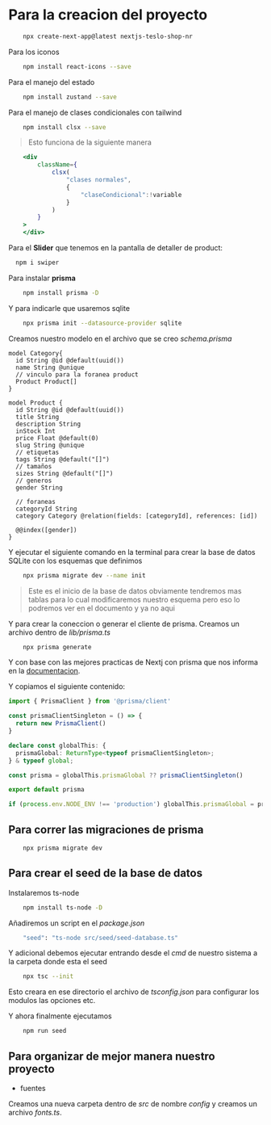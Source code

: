 # Para la creacion del proyecto

```bash
    npx create-next-app@latest nextjs-teslo-shop-nr
```

Para los iconos
```bash
    npm install react-icons --save
```

Para el manejo del estado
```bash
    npm install zustand --save
```

Para el manejo de clases condicionales con tailwind
```bash
    npm install clsx --save
```

> Esto funciona de la siguiente manera
```jsx
    <div
        className={
            clsx(
                "clases normales",
                {
                    "claseCondicional":!variable
                }
            )
        }
    >
    </div>
```

Para el **Slider** que tenemos en la pantalla de detaller de product:

```bash
  npm i swiper
```

Para instalar **prisma**

```bash
    npm install prisma -D
```
Y para indicarle que usaremos sqlite
```bash
    npx prisma init --datasource-provider sqlite
```

Creamos nuestro modelo en el archivo que se creo *schema.prisma*
```prisma
model Category{
  id String @id @default(uuid())
  name String @unique
  // vinculo para la foranea product
  Product Product[]
}

model Product {
  id String @id @default(uuid())
  title String
  description String
  inStock Int
  price Float @default(0)
  slug String @unique  
  // etiquetas
  tags String @default("[]")
  // tamaños
  sizes String @default("[]")
  // generos
  gender String

  // foraneas
  categoryId String
  category Category @relation(fields: [categoryId], references: [id])

  @@index([gender])
}
```

Y ejecutar el siguiente comando en la terminal para crear la base de datos SQLite con los esquemas que definimos
```bash
    npx prisma migrate dev --name init
```

> Este es el inicio de la base de datos obviamente tendremos mas tablas para lo cual modificaremos nuestro esquema pero eso lo podremos ver en el documento y ya no aqui

Y para crear la coneccion o generar el cliente de prisma.
Creamos un archivo dentro de *lib/prisma.ts*

```bash
    npx prisma generate
```

Y con base con las mejores practicas de Nextj con prisma que nos informa en la [documentacion](https://www.prisma.io/docs/orm/more/help-and-troubleshooting/help-articles/nextjs-prisma-client-dev-practices).

Y copiamos el siguiente contenido:
```typescript
import { PrismaClient } from '@prisma/client'

const prismaClientSingleton = () => {
  return new PrismaClient()
}

declare const globalThis: {
  prismaGlobal: ReturnType<typeof prismaClientSingleton>;
} & typeof global;

const prisma = globalThis.prismaGlobal ?? prismaClientSingleton()

export default prisma

if (process.env.NODE_ENV !== 'production') globalThis.prismaGlobal = prisma
```

## Para correr las migraciones de prisma
```bash
    npx prisma migrate dev
```


## Para crear el **seed** de la base de datos
Instalaremos ts-node
```bash
    npm install ts-node -D
```

Añadiremos un script en el *package.json*
```bash
    "seed": "ts-node src/seed/seed-database.ts"
```
Y adicional debemos ejecutar entrando desde el *cmd* de nuestro sistema a la carpeta donde esta el seed
```bash
    npx tsc --init
```
Esto creara en ese directorio el archivo de *tsconfig.json* para configurar los modulos las opciones etc.

Y ahora finalmente ejecutamos
```bash
    npm run seed
``` 

## Para organizar de mejor manera nuestro proyecto
* fuentes

Creamos una nueva carpeta dentro de *src* de nombre *config* y creamos un archivo *fonts.ts*.





















```bash

```